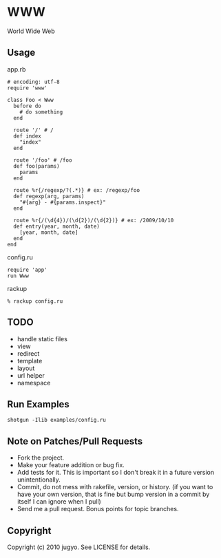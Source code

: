 WWW
====

World Wide Web

Usage
----

app.rb

    # encoding: utf-8
    require 'www'

    class Foo < Www
      before do
        # do something
      end

      route '/' # /
      def index
        "index"
      end

      route '/foo' # /foo
      def foo(params)
        params
      end

      route %r{/regexp/?(.*)} # ex: /regexp/foo
      def regexp(arg, params)
        "#{arg} - #{params.inspect}"
      end

      route %r{/(\d{4})/(\d{2})/(\d{2})} # ex: /2009/10/10
      def entry(year, month, date)
        [year, month, date]
      end
    end

config.ru

    require 'app'
    run Www

rackup

    % rackup config.ru

TODO
----

* handle static files
* view
* redirect
* template
* layout
* url helper
* namespace

Run Examples
----

    shotgun -Ilib examples/config.ru

Note on Patches/Pull Requests
----
 
* Fork the project.
* Make your feature addition or bug fix.
* Add tests for it. This is important so I don't break it in a
  future version unintentionally.
* Commit, do not mess with rakefile, version, or history.
  (if you want to have your own version, that is fine but bump version in a commit by itself I can ignore when I pull)
* Send me a pull request. Bonus points for topic branches.

Copyright
----

Copyright (c) 2010 jugyo. See LICENSE for details.
